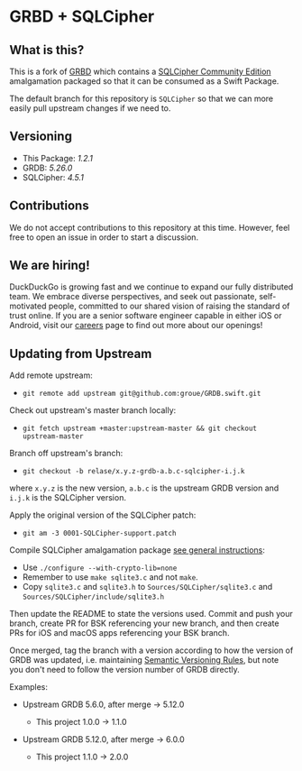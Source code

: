 # GRBD + SQLCipher 

## What is this?
This is a fork of [GRBD](https://github.com/groue/GRDB.swift) which contains a [SQLCipher Community Edition](https://www.zetetic.net/sqlcipher/open-source/) amalgamation packaged so that it can be consumed as a Swift Package.

The default branch for this repository is `SQLCipher` so that we can more easily pull upstream changes if we need to.

## Versioning

* This Package: *1.2.1*
* GRDB: *5.26.0*
* SQLCipher: *4.5.1*

## Contributions
We do not accept contributions to this repository at this time.  However, feel free to open an issue in order to start a discussion.

## We are hiring!
DuckDuckGo is growing fast and we continue to expand our fully distributed team. We embrace diverse perspectives, and seek out passionate, self-motivated people, committed to our shared vision of raising the standard of trust online. If you are a senior software engineer capable in either iOS or Android, visit our [careers](https://duckduckgo.com/hiring/#open) page to find out more about our openings!

## Updating from Upstream

Add remote upstream:

* `git remote add upstream git@github.com:groue/GRDB.swift.git`

Check out upstream's master branch locally:

* `git fetch upstream +master:upstream-master && git checkout upstream-master`

Branch off upstream's branch:

* `git checkout -b relase/x.y.z-grdb-a.b.c-sqlcipher-i.j.k`

where `x.y.z` is the new version, `a.b.c` is the upstream GRDB version and `i.j.k` is the SQLCipher version.

Apply the original version of the SQLCipher patch:

* `git am -3 0001-SQLCipher-support.patch`

Compile SQLCipher amalgamation package [see general instructions](https://github.com/sqlcipher/sqlcipher#compiling-for-unix-like-systems):

* Use `./configure --with-crypto-lib=none`
* Remember to use `make sqlite3.c` and not `make`.
* Copy `sqlite3.c` and `sqlite3.h` to `Sources/SQLCipher/sqlite3.c` and `Sources/SQLCipher/include/sqlite3.h`

Then update the README to state the versions used. Commit and push your branch, create PR for BSK referencing your new branch,
and then create PRs for iOS and macOS apps referencing your BSK branch.

Once merged, tag the branch with a version according to how the version of GRDB was updated,
i.e. maintaining [Semantic Versioning Rules](https://semver.org), but note you don't need
to follow the version number of GRDB directly.

Examples:

* Upstream GRDB 5.6.0, after merge -> 5.12.0
  * This project 1.0.0 -> 1.1.0

* Upstream GRDB 5.12.0, after merge -> 6.0.0
  * This project 1.1.0 -> 2.0.0
